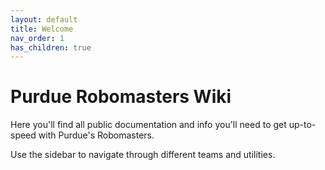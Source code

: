 ```yaml
---
layout: default
title: Welcome
nav_order: 1
has_children: true
---
```


# Purdue Robomasters Wiki

Here you'll find all public documentation and info you'll need to get up-to-speed with Purdue's Robomasters.

Use the sidebar to navigate through different teams and utilities.
